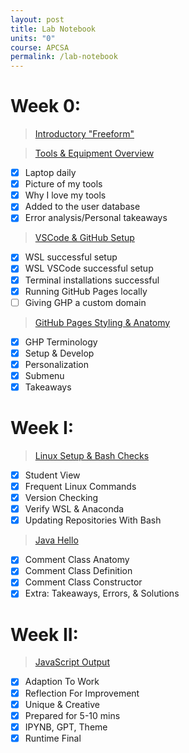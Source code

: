 ```yaml
---
layout: post
title: Lab Notebook
units: "0"
course: APCSA
permalink: /lab-notebook
---
```


# Week 0:

> [Introductory "Freeform"](https://www.canva.com/design/DAFskXQpnJg/6j8ctPn3h1F-4zvOUzA4aA/view?utm_content=DAFskXQpnJg&utm_campaign=designshare&utm_medium=link&utm_source=publishsharelink)

> [Tools & Equipment Overview](https://paaraspurohit.github.io/apcsa-blog-2024/tools-and-equipment)
- [x] Laptop daily
- [x] Picture of my tools
- [x] Why I love my tools
- [x] Added to the user database
- [x] Error analysis/Personal takeaways

> [VSCode & GitHub Setup](https://paaraspurohit.github.io/apcsa-blog-2024/vsc-and-ghp-setup)
- [x] WSL successful setup
- [x] WSL VSCode successful setup
- [x] Terminal installations successful
- [x] Running GitHub Pages locally
- [ ] Giving GHP a custom domain

> [GitHub Pages Styling & Anatomy](https://paaraspurohit.github.io/apcsa-blog-2024/anatomy-of-ghp)
- [x] GHP Terminology
- [x] Setup & Develop
- [x] Personalization
- [x] Submenu
- [x] Takeaways

# Week I:

> [Linux Setup & Bash Checks](https://paaraspurohit.github.io/apcsa-blog-2024/linux-and-bash)
- [x] Student View
- [x] Frequent Linux Commands
- [x] Version Checking
- [x] Verify WSL & Anaconda
- [x] Updating Repositories With Bash

> [Java Hello](https://paaraspurohit.github.io/apcsa-blog-2024/2023/08/22/javatestkernel_IPYNB_2_.html)
- [x] Comment Class Anatomy
- [x] Comment Class Definition
- [x] Comment Class Constructor
- [x] Extra: Takeaways, Errors, & Solutions

# Week II:

> [JavaScript Output](https://paaraspurohit.github.io/apcsa-blog-2024/2023/08/23/jsoutput_IPYNB_2_.html)
- [x] Adaption To Work
- [x] Reflection For Improvement
- [x] Unique & Creative
- [x] Prepared for 5-10 mins
- [x] IPYNB, GPT, Theme
- [x] Runtime Final